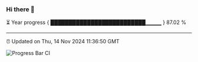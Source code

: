### Hi there 👋

⏳ Year progress { ██████████████████████████▁▁▁▁ } 87.02 %

---

⏰ Updated on Thu, 14 Nov 2024 11:36:50 GMT

![Progress Bar CI](https://github.com/IshwaranRudhara/GIT-ACTION/workflows/Progress%20Bar%20CI/badge.svg)
